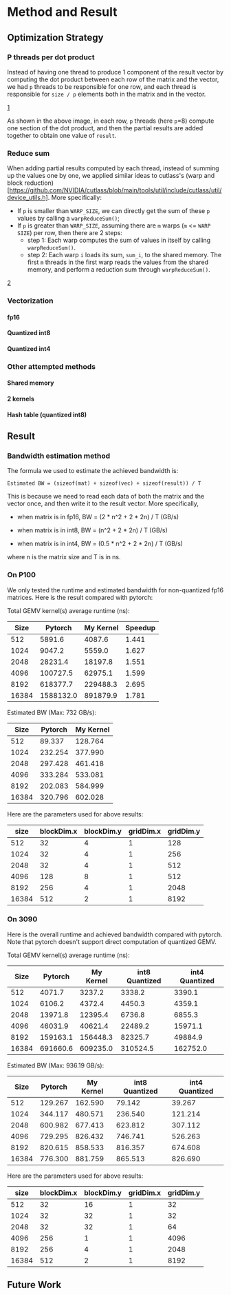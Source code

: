 # Method and Result

## Optimization Strategy

### P threads per dot product

Instead of having one thread to produce 1 component of the result vector by computing the dot product between each row of the matrix and the vector, we had `p` threads to be responsible for one row, and each thread is responsible for `size / p` elements both in the matrix and in the vector.

[1](/pics/1.png)

As shown in the above image, in each row, `p` threads (here `p`=8) compute one section of the dot product, and then the partial results are added together to obtain one value of `result`.  

### Reduce sum

When adding partial results computed by each thread, instead of summing up the values one by one, we applied similar ideas to cutlass's (warp and block reduction)[https://github.com/NVIDIA/cutlass/blob/main/tools/util/include/cutlass/util/device_utils.h]. More specifically: 

- If `p` is smaller than `WARP_SIZE`, we can directly get the sum of these `p` values by calling a `warpReduceSum()`;
- If `p` is greater than `WARP_SIZE`, assuming there are `m` warps (`m` <= `WARP SIZE`) per row, then there are 2 steps: 
  - step 1: Each warp computes the sum of values in itself by calling `warpReduceSum()`.
  - step 2: Each warp `i` loads its sum, `sum_i`, to the shared memory. The first `m` threads in the first warp reads the values from the shared memory, and perform a reduction sum through `warpReduceSum()`. 

[2](/pics/2.png)

### Vectorization

#### fp16

#### Quantized int8

#### Quantized int4

### Other attempted methods

#### Shared memory

#### 2 kernels

#### Hash table (quantized int8)

## Result

### Bandwidth estimation method

The formula we used to estimate the achieved bandwidth is: 

```
Estimated BW = (sizeof(mat) + sizeof(vec) + sizeof(result)) / T 
```

This is because we need to read each data of both the matrix and the vector once, and then write it to the result vector. More specifically, 

- when matrix is in fp16, BW = (2 * n^2 + 2 * 2n) / T (GB/s)

- when matrix is in int8, BW = (n^2 + 2 * 2n) / T (GB/s)

- when matrix is in int4, BW = (0.5 * n^2 + 2 * 2n) / T (GB/s)

where n is the matrix size and T is in ns. 

### On P100

We only tested the runtime and estimated bandwidth for non-quantized fp16 matrices. Here is the result compared with pytorch:

Total GEMV kernel(s) average runtime (ns): 

| Size  | Pytorch   | My Kernel | Speedup |
| ----- | --------- | --------- | ------- |
| 512   | 5891.6    | 4087.6    | 1.441   |
| 1024  | 9047.2    | 5559.0    | 1.627   |
| 2048  | 28231.4   | 18197.8   | 1.551   |
| 4096  | 100727.5  | 62975.1   | 1.599   |
| 8192  | 618377.7  | 229488.3  | 2.695   |
| 16384 | 1588132.0 | 891879.9  | 1.781   |

Estimated BW (Max: 732 GB/s):

| Size  | Pytorch | My Kernel |
| ----- | ------- | --------- |
| 512   | 89.337  | 128.764   |
| 1024  | 232.254 | 377.990   |
| 2048  | 297.428 | 461.418   |
| 4096  | 333.284 | 533.081   |
| 8192  | 202.083 | 584.999   |
| 16384 | 320.796 | 602.028   |

Here are the parameters used for above results: 

| size  | blockDim.x | blockDim.y | gridDim.x | gridDim.y |
| ----- | ---------- | ---------- | --------- | --------- |
| 512   | 32         | 4          | 1         | 128       |
| 1024  | 32         | 4          | 1         | 256       |
| 2048  | 32         | 4          | 1         | 512       |
| 4096  | 128        | 8          | 1         | 512       |
| 8192  | 256        | 4          | 1         | 2048      |
| 16384 | 512        | 2          | 1         | 8192      |

### On 3090

Here is the overall runtime and achieved bandwidth compared with pytorch. Note that pytorch doesn't support direct computation of quantized GEMV.

Total GEMV kernel(s) average runtime (ns): 

| Size  | Pytorch  | My Kernel | int8 Quantized | int4 Quantized |
| ----- | -------- | --------- | -------------- | -------------- |
| 512   | 4071.7   | 3237.2    | 3338.2         | 3390.1         |
| 1024  | 6106.2   | 4372.4    | 4450.3         | 4359.1         |
| 2048  | 13971.8  | 12395.4   | 6736.8         | 6855.3         |
| 4096  | 46031.9  | 40621.4   | 22489.2        | 15971.1        |
| 8192  | 159163.1 | 156448.3  | 82325.7        | 49884.9        |
| 16384 | 691660.6 | 609235.0  | 310524.5       | 162752.0       |

Estimated BW (Max: 936.19 GB/s):

| Size  | Pytorch | My Kernel | int8 Quantized | int4 Quantized |
| ----- | ------- | --------- | -------------- | -------------- |
| 512   | 129.267 | 162.590   | 79.142         | 39.267         |
| 1024  | 344.117 | 480.571   | 236.540        | 121.214        |
| 2048  | 600.982 | 677.413   | 623.812        | 307.112        |
| 4096  | 729.295 | 826.432   | 746.741        | 526.263        |
| 8192  | 820.615 | 858.533   | 816.357        | 674.608        |
| 16384 | 776.300 | 881.759   | 865.513        | 826.690        |

Here are the parameters used for above results: 

| size  | blockDim.x | blockDim.y | gridDim.x | gridDim.y |
| ----- | ---------- | ---------- | --------- | --------- |
| 512   | 32         | 16         | 1         | 32        |
| 1024  | 32         | 32         | 1         | 32        |
| 2048  | 32         | 32         | 1         | 64        |
| 4096  | 256        | 1          | 1         | 4096      |
| 8192  | 256        | 4          | 1         | 2048      |
| 16384 | 512        | 2          | 1         | 8192      |

## Future Work